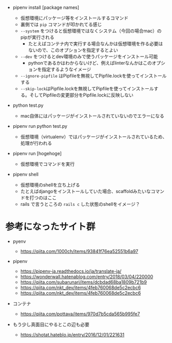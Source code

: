 - pipenv install [package names]
    - 仮想環境にパッケージ等をインストールするコマンド
    - 裏側では `pip` コマンドが叩かれてる感じ
    - `--system` をつけると仮想環境ではなくシステム（今回の場合mac）のpipが実行される
        - たとえばコンテナ内で実行する場合なんかは仮想環境を作る必要はないので、このオプションを指定するとよい
    - `--dev` をつけるとdev環境のみで使うパッケージをインストール可能
        - pythonであるかはわからないけど、例えばlinterなんかはこのオプションを指定するようなイメージ
    - `--ignore-pipfile` はPipfileを無視してPipfile.lockを使ってインストールする
    - `--skip-lock`はPipfile.lockを無視してPipfileを使ってインストールする。そしてPipfileの変更部分をPipfile.lockに反映しない

- python test.py
    - mac自体にはパッケージがインストールされていないのでエラーになる
- pipenv run python test.py
    - 仮想環境（virtualenv）ではパッケージがインストールされているため、処理が行われる

- pipenv run [hogehoge]
    - 仮想環境でコマンドを実行

- pipenv shell
    - 仮想環境のshellを立ち上げる
    - たとえばdjangoをインストールしていた場合、scaffoldみたいなコマンドを打つのはここ
    - rails で言うところの `rails c` した状態のshellをイメージ？


# 参考になったサイト群

- pyenv
    - https://qiita.com/1000ch/items/93841f76ea52551b6a97

- pipenv
    - https://pipenv-ja.readthedocs.io/ja/translate-ja/
    - https://wonderwall.hatenablog.com/entry/2018/03/04/220000
    - https://qiita.com/subarunari/items/dcbdad68ba1809b721b9
    - https://qiita.com/nkt_dev/items/4feb760068de5c2ecbc6
    - https://qiita.com/nkt_dev/items/4feb760068de5c2ecbc6

- コンテナ
    - https://qiita.com/pottava/items/970d7b5cda565b995fe7

- もう少し真面目にやるとこの辺も必要
    - https://shotat.hateblo.jp/entry/2016/12/01/221631